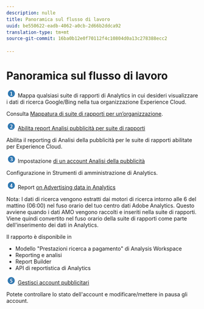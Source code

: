 ```yaml
---
description: nulle
title: Panoramica sul flusso di lavoro
uuid: be550622-eadb-4062-a0cb-2d66b2ddca92
translation-type: tm+mt
source-git-commit: 16ba0b12e0f70112f4c10804d0a13c278388ecc2

---
```



# Panoramica sul flusso di lavoro

![](assets/step1_icon.png) Mappa qualsiasi suite di rapporti di Analytics in cui desideri visualizzare i dati di ricerca Google/Bing nella tua organizzazione Experience Cloud.

Consulta [Mappatura di suite di rapporti per un’organizzazione](https://marketing.adobe.com/resources/help/en_US/mcloud/map-report-suite.html).

![](assets/step2_icon.png) [Abilita report Analisi pubblicità per suite di rapporti](/help/integrate/c-advertising-analytics/c-adanalytics-workflow/aa-provision-rs.md)

Abilita il reporting di Analisi della pubblicità per le suite di rapporti abilitate per Experience Cloud.

![](assets/step3_icon.png) Impostazione [di un account Analisi della pubblicità](/help/integrate/c-advertising-analytics/c-adanalytics-workflow/aa-create-ad-account.md)

Configurazione in Strumenti di amministrazione di Analytics.

![](assets/step4_icon.png) Report [on Advertising data in Analytics](/help/integrate/c-advertising-analytics/c-adanalytics-workflow/aa-report-ad-data-an.md)

Nota: I dati di ricerca vengono estratti dai motori di ricerca intorno alle 6 del mattino (06:00) nel fuso orario del tuo centro dati Adobe Analytics. Questo avviene quando i dati AMO vengono raccolti e inseriti nella suite di rapporti. Viene quindi convertito nel fuso orario della suite di rapporti come parte dell'inserimento dei dati in Analytics.

Il rapporto è disponibile in

* Modello "Prestazioni ricerca a pagamento" di Analysis Workspace
* Reporting e analisi
* Report Builder
* API di reportistica di Analytics

![](assets/step5_icon.png) [Gestisci account pubblicitari](/help/integrate/c-advertising-analytics/c-adanalytics-workflow/aa-manage-ad-accounts.md)

Potete controllare lo stato dell'account e modificare/mettere in pausa gli account.
